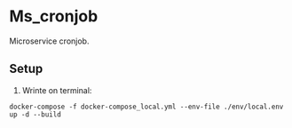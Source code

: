 # Ms_cronjob

Microservice cronjob.

## Setup

1. Wrinte on terminal:
```
docker-compose -f docker-compose_local.yml --env-file ./env/local.env up -d --build
```
